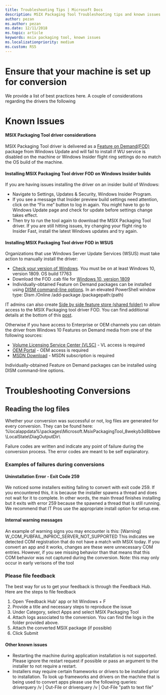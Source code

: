 ```yaml
---
title: Troubleshooting Tips | Microsoft Docs
description: MSIX Packaging Tool Troubleshooting tips and known issues 
author: pezan
ms.author: pezan
ms.date: 12/11/2018
ms.topic: article
keywords: msix packaging tool, known issues
ms.localizationpriority: medium
ms.custom: RS5
---
```

# Ensure that your machine is set up for conversion 
We provide a list of best practices here. A couple of considerations regarding the drivers the following

# Known Issues
#### MSIX Packaging Tool driver considerations
MSIX Packaging Tool driver is delivered as a [Feature on Demand(FOD)](https://docs.microsoft.com/en-us/windows-hardware/manufacture/desktop/features-on-demand-v2--capabilities) package from Windows Update and will fail to install if WU service is disabled on the machine or Windows Insider flight ring settings do no match the OS build of the machine. 

#### Installing MSIX Packaging Tool driver FOD on Windows Insider builds
If you are having issues installing the driver on an insider build of Windows:
- Navigate to Settings, Updates & Security, Windows Insider Program.
- If you see a message that Insider preview build settings need attention, click on the “Fix me” button to log in again. You might have to go to Windows Update page and check for update before settings change takes effect. 
- Then try to run the tool again to download the MSIX Packaging Tool driver. If you are still hitting issues, try changing your flight ring to Insider Fast, install the latest Windows updates and try again.

#### Installing MSIX Packaging Tool driver FOD in WSUS
Organizations that use Windows Server Update Services (WSUS) must take action to manually install the driver:
- [Check your version of Windows](https://support.microsoft.com/en-us/help/13443/windows-which-operating-system). You must be on at least Windows 10, version 1809. OS build 17763 
- Download the FOD .cab file for [Windows 10, version 1809](https://download.microsoft.com/download/8/4/3/8436215A-42DB-4FD2-966D-60D436D6EEFC/Msix-PackagingTool-Driver-Package~31bf3856ad364e35~amd64~~.cab)
- Individually-obtained Feature on Demand packages can be installed using [DISM command-line options](https://docs.microsoft.com/en-us/windows-hardware/manufacture/desktop/dism-operating-system-package-servicing-command-line-options). In an elevated PowerShell window type: Dism /Online /add-package /packagepath:(path) 

IT admins can also create [Side by side feature store (shared folder)](https://docs.microsoft.com/en-us/previous-versions/windows/it-pro/windows-server-2012-R2-and-2012/jj127275(v=ws.11)) to allow access to the MSIX Packaging tool driver FOD. You can find additional details at the bottom of this [post](https://techcommunity.microsoft.com/t5/Windows-IT-Pro-Blog/Language-pack-acquisition-and-retention-for-enterprise-devices/ba-p/275404).

Otherwise if you have access to Enterprise or OEM channels you can obtain the driver from Windows 10 Features on Demand media from one of the following sources:
- [Volume Licensing Service Center (VLSC)](https://www.microsoft.com/Licensing/servicecenter/default.aspx) - VL access is required
- [OEM Portal](https://www.microsoftoem.com) - OEM access is required
- [MSDN Download](https://my.visualstudio.com/Downloads/Featured) - MSDN subscription is required

Individually-obtained Feature on Demand packages can be installed using DISM command-line options.

# Troubleshooting Conversions
## Reading the log files 
Whether your conversion was successful or not, log files are generated for every conversion. They can be found here: 
%localappdata%\packages\Microsoft.MsixPackagingTool_8wekyb3d8bbwe\LocalState\DiagOutputDir\

Failure codes are written and indicate any point of failure during the conversion process. The error codes are meant to be self explanatory. 

### Examples of failures during conversions 
#### Uninstallation Error - Exit Code 259
We noticed some installers exiting failing to convert with exit code 259. If you encountered this, it is because the installer spawns a thread and does not wait for it to complete. In other words, the main thread finishes installing but it exits with error 259 because the spawned a thread that is still running. We recommend that IT Pros use the appropriate install option for setup.exe. 

#### Internal warning messages
An example of warning signs you may encounter is this:
[Warning] W_COM_PUBFAIL_INPROC_SERVER_NOT_SUPPORTED
This indicates we detected COM registration that do not have a match with MSIX today. If you convert an app and it works, changes are these were unnecessary COM entries. However, if you see missing behavior than that means that this COM behavior was not captured during 
the conversion. 
Note: this may only occur in early verisons of the tool

### Please file feedback 
The best way for us to get your feedback is through the Feedback Hub. Here are the steps to file feedback 
1. Open 'Feedback Hub' app or hit Windows + F 
2. Provide a title and necessary steps to reproduce the issue 
3. Under Category, select Apps and select MSIX Packaging Tool 
4. Attach logs associated to the conversion. You can find the logs in the folder provided above. 
5. Attach the converted MSIX package (if possible) 
6. Click Submit 

#### Other known issues
- Restarting the machine during application installation is not supported. Please ignore the restart request if possible or pass an argument to the installer to not require a restart.
- Installers may require certain frameworks or drivers to be installed prior to installation. To look up frameworks and drivers on the machine that is being used to convert apps please use the following queries: driverquery /v | Out-File
or driverquery /v | Out-File "path to text file"



